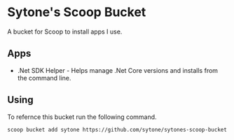 # Sytone's Scoop Bucket

A bucket for Scoop to install apps I use.

## Apps

- .Net SDK Helper - Helps manage .Net Core versions and installs from the command line.

## Using

To refernce this bucket run the following command.

```pwsh
scoop bucket add sytone https://github.com/sytone/sytones-scoop-bucket
```
